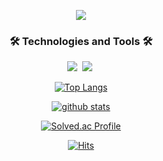 <p align="center">
  <img src="https://capsule-render.vercel.app/api?type=waving&color=auto&height=300&section=header&text=Hi👋,%20I'm%20BooGyeom%20Kim.&fontSize=70" />
  <!---<h3 align="center">A passionate web backend developer from Republic of Korea.</h3>--->
</p>


<h3 align="center">🛠 Technologies and Tools 🛠</h3>

<p align="center">
  <a>
  <img src="https://img.shields.io/badge/Python-3766AB?style=flat-square&logo=Python&logoColor=white"/></a>&nbsp 

  <a>
  <img src="https://img.shields.io/badge/Mysql-E6B91E?style=flat-square&logo=MySql&logoColor=white"/></a>&nbsp 
</p>



<div align=center>

[![Top Langs](https://github-readme-stats.vercel.app/api/top-langs/?username=b00kkk&layout=donut&show_icons=true&theme=material-palenight)](https://github.com/anuraghazra/github-readme-stats)


[![github stats](https://github-readme-stats.vercel.app/api?username=b00kkk&hide=stars&show_icons=true&theme=vue)](https://github.com/anuraghazra/github-readme-stats)


[![Solved.ac Profile](http://mazassumnida.wtf/api/generate_badge?boj=qnrua0511)](https://solved.ac/qnrua0511)

[![Hits](https://hits.seeyoufarm.com/api/count/incr/badge.svg?url=https%3A%2F%2Fgithub.com%2Fb00kkk%2Fhit-counter&count_bg=%230358D3&title_bg=%23555555&icon=&icon_color=%23E7E7E7&title=hits&edge_flat=false)](https://hits.seeyoufarm.com)

</div>
